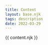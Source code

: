 ```yaml
---
title: Content
layout: base.njk
tags: description
date: 2022-03-29
---
```


{{ content.njk }}

